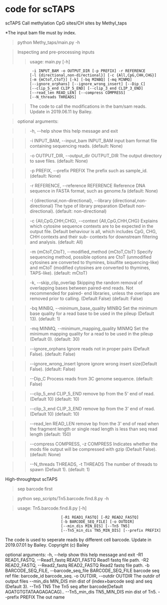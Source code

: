 # code for scTAPS

scTAPS
  Call methylation CpG sites/CH sites by Methyl_taps

  *The input bam file must by index.
>python Methy_taps/main.py -h

>Inspecting and pre-processing inputs
>>usage: main.py [-h] 

                -i INPUT_BAM -o OUTPUT_DIR [-p PREFIX] -r REFERENCE
               [-l {directional,non-directional}] [-c {All,CpG,CHH,CHG}]
               [-m {mCtoT,CtoT}] [-k] [-bq MINBQ] [-mq MINMQ]
               [--ignore_orphans] [--ignore_wrong_insert] [--Dip_C]
               [--clip_5_end CLIP_5_END] [--clip_3_end CLIP_3_END]
               [--read_len READ_LEN] [--compress COMPRESS]
               [--N_threads THREADS]

>>The code to call the modifications in the bam/sam reads. Update in 2019.06.11
by Bailey.

>optional arguments:

>>  -h, --help            show this help message and exit

>>  -i INPUT_BAM, --input_bam INPUT_BAM
                        input bam format file containing sequencing reads.
                        (default: None)
                        
>>  -o OUTPUT_DIR, --output_dir OUTPUT_DIR
                        The output directory to save files. (default: None)
                        
>>  -p PREFIX, --prefix PREFIX
                        The prefix such as sample_id. (default: None)
                        
>>  -r REFERENCE, --reference REFERENCE
                        Reference DNA sequence in FASTA format, such as
                        genome.fa (default: None)
                        
>>  -l {directional,non-directional}, --library {directional,non-directional}
                        The type of library preparation (Default non-
                        directional). (default: non-directional)
                        
>>  -c {All,CpG,CHH,CHG}, --context {All,CpG,CHH,CHG}
                        Explains which cytosine sequence contexts are to be
                        expected in the output file. Default behaviour is all,
                        which includes CpG, CHG, CHH contexts and their sub-
                        contexts for downstream filtering and analysis.
                        (default: All)
                        
>>  -m {mCtoT,CtoT}, --modified_method {mCtoT,CtoT}
                        Specify sequencing method, possible options are CtoT
                        (unmodified cytosines are converted to thymines,
                        bisulfite sequencing-like) and mCtoT (modified
                        cytosines are converted to thymines, TAPS-like).
                        (default: mCtoT)
                        
>>  -k, --skip_clip_overlap
                        Skipping the random removal of overlapping bases
                        between paired-end reads. Not recommended for paired-
                        end libraries, unless the overlaps are removed prior
                        to calling. (Default False) (default: False)
                        
>>  -bq MINBQ, --minimum_base_quality MINBQ
                        Set the minimum base quality for a read base to be
                        used in the pileup (Default 13). (default: 1)
                        
>>  -mq MINMQ, --minimum_mapping_quality MINMQ
                        Set the minimum mapping quality for a read to be used
                        in the pileup (Default 0). (default: 30)
                        
>>  --ignore_orphans      Ignore reads not in proper pairs (Default False).
                        (default: False)
                        
>>  --ignore_wrong_insert
                        Ignore ignore wrong insert size(Default False).
                        (default: False)
                        
>>  --Dip_C               Process reads from 3C genome sequence. (default:
                        False)
                        
>>  --clip_5_end CLIP_5_END
                        remove <int> bp from the 5' end of read. (Default 10)
                        (default: 10)
  
>>  --clip_3_end CLIP_3_END
                        remove <int> bp from the 3' end of read. (Default 10)
                        (default: 10)
  
>>  --read_len READ_LEN   remove <int> bp from the 3' end of read when the
                        fragment length or single read length is less than seq
                        read length (default: 150)
  
>>  --compress COMPRESS, -z COMPRESS
                        Indicates whether the mods file output will be
                        compressed with gzip (Default False). (default: None)
                        
>>  --N_threads THREADS, -t THREADS
                        The number of threads to spawn (Default 1). (default:
                        1)



High-throughtput scTAPS



>sep barcode first

>python sep_scripts/Tn5.barcode.find.8.py -h

>usage: Tn5.barcode.find.8.py [-h] 

                             [-R1 READ1_FASTQ] [-R2 READ2_FASTQ]
                             [-b BARCODE_SEQ_FILE] [-o OUTDIR]
                             [--min_dis MIN_DIS] [--Tn5 TN5]
                             [--Tn5_min_dis TN5_MIN_DIS] [--prefix PREFIX]

The code is used to seperate reads by different cell barcode. Update in
2019.07.01 by Bailey. Copyright (c) Bailey

optional arguments:
  -h, --help            show this help message and exit
  -R1 READ1_FASTQ, --Read1_fastq READ1_FASTQ
                        Read1 fastq file path.
  -R2 READ2_FASTQ, --Read2_fastq READ2_FASTQ
                        Read2 fastq file path.
  -b BARCODE_SEQ_FILE, --barcode_seq_file BARCODE_SEQ_FILE
                        barcode seq ref file: barcode_id barcode_seq.
  -o OUTDIR, --outdir OUTDIR
                        The outdir of output files
  --min_dis MIN_DIS     min dist of (index+barcode seq) and seq (Default 3).
  --Tn5 TN5             The Tn5 seq after barcode(Default
                        AGATGTGTATAAGAGACAG)..
  --Tn5_min_dis TN5_MIN_DIS
                        min dist of Tn5.
  --prefix PREFIX       The out name


